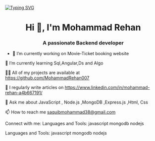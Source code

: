 [![Typing SVG](https://readme-typing-svg.herokuapp.com?color=%23D4153D&size=30&lines=Hi+I+am+Mohammad+Rehan)](https://git.io/typing-svg)
<h1 align="center">Hi 👋, I'm Mohammad Rehan</h1>
<h3 align="center">A passionate Backend developer</h3>



- 🔭 I’m currently working on Movie-Ticket booking website

🌱 I’m currently learning Sql,Angular,Ds and Algo

👨‍💻 All of my projects are available at https://github.com/MohammadRehan007

📝 I regularly write articles on https://www.linkedin.com/in/mohammad-rehan-a4b667191/

💬 Ask me about JavaScript , Node.js ,MongoDB ,Express.js ,Html, Css

📫 How to reach me saquibmohammad38@gmail.com

Connect with me:
Languages and Tools:
javascript mongodb nodejs

Languages and Tools:
javascript mongodb nodejs
